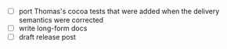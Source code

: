 - [ ] port Thomas's cocoa tests that were added when the delivery semantics were corrected
- [ ] write long-form docs
- [ ] draft release post

